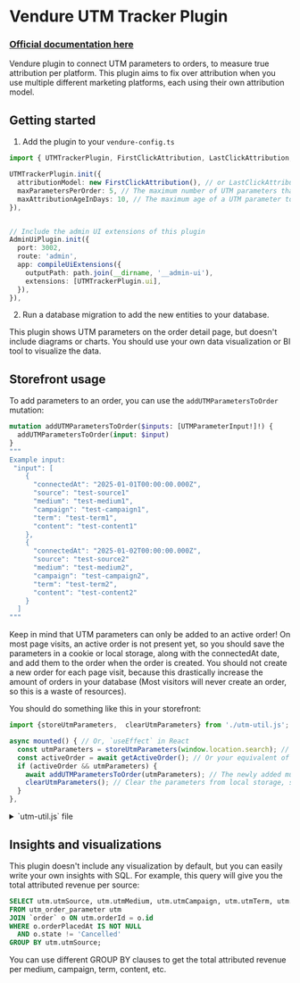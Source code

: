 # Vendure UTM Tracker Plugin

### [Official documentation here](https://pinelab-plugins.com/plugin/vendure-plugin-utm-tracker)

Vendure plugin to connect UTM parameters to orders, to measure true attribution per platform. This plugin aims to fix over attribution when you use multiple different marketing platforms, each using their own attribution model.

## Getting started

1. Add the plugin to your `vendure-config.ts`

```ts
import { UTMTrackerPlugin, FirstClickAttribution, LastClickAttribution, LinearAttribution } from '@pinelab/vendure-plugin-utm-tracker';

UTMTrackerPlugin.init({
  attributionModel: new FirstClickAttribution(), // or LastClickAttribution, or LinearAttribution
  maxParametersPerOrder: 5, // The maximum number of UTM parameters that can be added to an order. If a customer adds more than this number, the oldest UTM parameters will be removed.
  maxAttributionAgeInDays: 10, // The maximum age of a UTM parameter to be attributed. If a UTM parameter is older than this number of days, it will not be attributed.
}),


// Include the admin UI extensions of this plugin
AdminUiPlugin.init({
  port: 3002,
  route: 'admin',
  app: compileUiExtensions({
    outputPath: path.join(__dirname, '__admin-ui'),
    extensions: [UTMTrackerPlugin.ui],
  }),
}),
```

2. Run a database migration to add the new entities to your database.

This plugin shows UTM parameters on the order detail page, but doesn't include diagrams or charts. You should use your own data visualization or BI tool to visualize the data.

## Storefront usage

To add parameters to an order, you can use the `addUTMParametersToOrder` mutation:

```graphql
mutation addUTMParametersToOrder($inputs: [UTMParameterInput!]!) {
  addUTMParametersToOrder(input: $input)
}
"""
Example input:
 "input": [
    {
      "connectedAt": "2025-01-01T00:00:00.000Z",
      "source": "test-source1"
      "medium": "test-medium1",
      "campaign": "test-campaign1",
      "term": "test-term1",
      "content": "test-content1"
    },
    {
      "connectedAt": "2025-01-02T00:00:00.000Z",
      "source": "test-source2"
      "medium": "test-medium2",
      "campaign": "test-campaign2",
      "term": "test-term2",
      "content": "test-content2"
    }
  ]
"""
```

Keep in mind that UTM parameters can only be added to an active order! On most page visits, an active order is not present yet, so you should save the parameters in a cookie or local storage, along with the connectedAt date, and add them to the order when the order is created. You should not create a new order for each page visit, because this drastically increase the amount of orders in your database (Most visitors will never create an order, so this is a waste of resources).

You should do something like this in your storefront:

```js
import {storeUtmParameters,  clearUtmParameters} from './utm-util.js'; // See script below

async mounted() { // Or, `useEffect` in React
  const utmParameters = storeUtmParameters(window.location.search); // Store params in local storage on page load
  const activeOrder = await getActiveOrder(); // Or your equivalent of fetching the active order
  if (activeOrder && utmParameters) {
    await addUTMParametersToOrder(utmParameters); // The newly added mutation
    clearUtmParameters(); // Clear the parameters from local storage, so they are not added again later
  }
},
```

<details>
<summary>`utm-util.js` file</summary>

```js
/**
 * Local storage key for storing UTM parameters.
 */
const key = 'vendure_utm_parameters';

/**
 * Parses the given path name, and saves the UTM parameters to the local storage.
 * Does nothing if the path name doesn't contain any UTM parameters.
 *
 * Do not pass full url, but use window.location.search instead.
 */
export function storeUtmParameters(queryParams) {
  const urlParams = new URLSearchParams(queryParams);
  const storedParameters = localStorage.getItem(key);
  const utmParameters = storedParameters ? JSON.parse(storedParameters) : [];
  if (!queryParams.includes('utm_')) {
    // Return existing parameters if no new ones are found. Or undefined if no parameters are stored.
    return utmParameters.length > 0 ? utmParameters : undefined;
  }
  utmParameters.push({
    connectedAt: new Date().toISOString(),
    source: urlParams.get('utm_source') || undefined,
    medium: urlParams.get('utm_medium') || undefined,
    campaign: urlParams.get('utm_campaign') || undefined,
    term: urlParams.get('utm_term') || undefined,
    content: urlParams.get('utm_content') || undefined,
  });
  localStorage.setItem(key, JSON.stringify(utmParameters));
  return utmParameters;
}

/**
 * Clears the UTM parameters from the local storage.
 */
export function clearUtmParameters() {
  localStorage.removeItem(key);
}
```

</details>

## Insights and visualizations

This plugin doesn't include any visualization by default, but you can easily write your own insights with SQL. For example, this query will give you the total attributed revenue per source:

```sql
SELECT utm.utmSource, utm.utmMedium, utm.utmCampaign, utm.utmTerm, utm.utmContent, SUM(utm.attributedRevenue) AS totalAttributedRevenue
FROM utm_order_parameter utm
JOIN `order` o ON utm.orderId = o.id
WHERE o.orderPlacedAt IS NOT NULL
  AND o.state != 'Cancelled'
GROUP BY utm.utmSource;
```

You can use different GROUP BY clauses to get the total attributed revenue per medium, campaign, term, content, etc.
